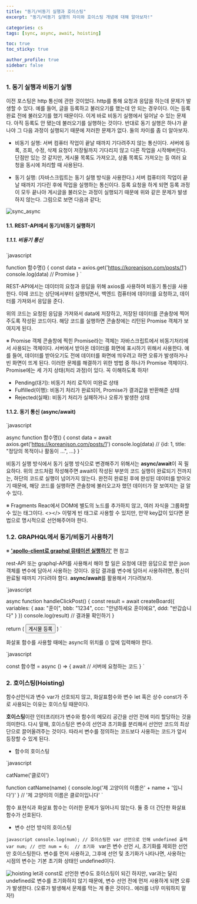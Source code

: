 ```yaml
---
title: "동기/비동기 실행과 호이스팅"
excerpt: "동기/비동기 실행의 차이와 호이스팅 개념에 대해 알아보자!"

categories: cs
tags: [sync, async, await, hoisting]

toc: true
toc_sticky: true

author_profile: true
sidebar: false
---
```


### 1. 동기 실행과 비동기 실행
이전 포스팅은 http 통신에 관한 것이었다. http를 통해 요청과 응답을 하는데 문제가 발생할 수 있다. 예를 들어, 글을 등록하고 불러오기를 했는데 안 되는 경우이다. 이는 등록 완료 전에 불러오기를 했기 때문이다. 이게 바로 비동기 실행에서 일어날 수 있는 문제다. 아직 등록도 안 됐는데 불러오기를 실행하는 것이다. 반대로 동기 실행은 하나가 끝나야 그 다음 과정이 실행되기 때문에 저러한 문제가 없다. 둘의 차이를 좀 더 알아보자.

- 비동기 실행: 서버 컴퓨터 작업이 끝날 때까지 기다려주지 않는 통신이다. 서버에 등록, 조회, 수정, 삭제 요청이 저장될까지 기다리지 않고 다른 작업을 시작해버린다. 단점만 있는 것 같지만, 게시물 목록도 가져오고, 상품 목록도 가져오는 등 여러 요청을 동시에 처리할 때 사용된다.

- 동기 실행: (자바스크립트는 동기 실행 방식을 사용한다.) 서버 컴퓨터의 작업이 끝날 때까지 기다린 후에 작업을 실행하는 통신이다. 등록 요청을 하게 되면 등록 과정이 모두 끝나야 게시글을 불러오는 과정이 실행되기 때문에 위와 같은 문제가 발생하지 않는다. 그림으로 보면 다음과 같다;

![sync_async]('../assets/images/sync_async/sync_async.jpeg')

#### 1.1. REST-API에서 동기/비동기 실행하기

##### 1.1.1. 비동기 통신

`javascript

function 함수명() {
  const data = axios.get('https://koreanjson.com/posts/1')
  console.log(data) // Promise
}
`

REST-API에서는 데이터의 요청과 응답을 위해 axios를 사용하여 비동기 통신을 사용한다. 이때 코드는 상단에서부터 실행되면서, 백엔드 컴퓨터에 데이터를 요청하고, 데이터를 가져와서 응답을 준다.

위의 코드는 요청된 응답을 가져와서 data에 저장하고, 저장된 데이터를 콘솔창에 찍어주도록 작성된 코드이다. 해당 코드를 실행하면 콘솔창에는 리턴된 Promise 객체가 보여지게 된다.

※ Promise 객체
콘솔창에 찍힌 Promise라는 객체는 자바스크립트에서 비동기처리에서 사용되는 객체이다. 서버에서 받아온 데이터를 화면에 표시하기 위해서 사용한다. 예를 들어, 데이터를 받아오기도 전에 데이터를 화면에 띄우려고 하면 오류가 발생하거나 빈 화면이 뜨게 된다. 이러한 문제를 해결하기 위한 방법 중 하나가 Promise 객체이다. Promise에는 세 가지 상태(처리 과정)이 있다. 꼭 이해하도록 하자!

- Pending(대기): 비동기 처리 로직이 미완료 상태
- Fulfilled(이행): 비동기 처리가 완료되어, Promise가 결과값을 반환해준 상태
- Rejected(실패): 비동기 처리가 실패하거나 오류가 발생한 상태

#### 1.1.2. 동기 통신 (async/await)

`javascript

async function 함수명() {
  const data = await axios.get('https://koreanjson.com/posts/1')
	console.log(data) // {id: 1, title: "정당의 목적이나 활동이 ...", ...}
}
`

비동기 실행 방식에서 동기 실행 방식으로 변경해주기 위해서는 **async/await**이 꼭 필요하다. 위의 코드처럼 작성해주면 await이 작성된 부분의 코드 실행이 완료되기 전까지는, 하단의 코드로 실행이 넘어가지 않는다. 완전히 완료된 후에 완성된 데이터를 받아오기 때문에, 해당 코드를 실행하면 콘솔창에 불러오고자 했던 데이터가 잘 보여지는 걸 알 수 있다.

※ Fragments
Reac에서 DOM에 별도의 노드를 추가하지 않고, 여러 자식을 그룹화할 수 있는 태그이다. <></> 이렇게 빈 태그로 사용할 수 있지만, 만약 key값이 있다면 <Fragment></Fragment> 문법으로 명시적으로 선언해주어야 한다.


### 1.2. GRAPHQL에서 동기/비동기 사용하기

※ [**'apollo-client로 graphql 뮤테이션 실행하기'**]('https://kwonkabi.github.io/cs/useMutation/') 편 참고

rest-API 또는 graphql-API를 사용해서 해야 할 일은 요청에 대한 응답으로 받은 json 객체를 변수에 담아서 사용하는 것이다. 응답 결과를 변수에 담아서 사용하려면, 통신이 완료될 때까지 기다려야 함다. **async/await**를 활용해서 기다려보자. 


`javascript

async function handleClickPost() {
  const result = await createBoard({
    variables: {
      aaa: "훈이",
      bbb: "1234",
      ccc: "안녕하세요 훈이에요",
      ddd: "반갑습니다"
    }
  })
  console.log(result) // 결과물 확인하기
}

return (
  <button onClick={handleClickPost}>게시물 등록</button>
)
`

화살표 함수를 사용할 때에는 async의 위치를 () 앞에 입력해야 한다.

`javascript

const 함수명 = async () => {
  await // 서버에 요청하는 코드
}
`


### 2. 호이스팅(Hoisting)

함수선언식과 변수 var가 선호되지 않고, 화살표함수와 변수 let 혹은 상수 const가 주로 사용되는 이유는 호이스팅 때문이다. 

**호이스팅**이란 인터프리터가 변수와 함수의 메모리 공간을 선언 전에 미리 할당하는 것을 의미한다. 다시 말해, 호이스팅은 변수의 선언과 초기화를 분리해서 선언만 코드의 최상단으로 끌어올려주는 것이다. 따라서 변수를 정의하는 코드보다 사용하는 코드가 앞서 등장할 수 있게 된다. 

- 함수의 호이스팅

`javascript

catName('클로이')

function catName(name) {
	console.log('제 고양이의 이름은' + name + '입니다')'
}
// '제 고양이의 이름은 클로이입니다'
`

함수 표현식과 화살표 함수는 이러한 문제가 일어나지 않는다. 둘 중 더 간단한 화살표 함수가 선호된다. 

- 변수 선언 방식의 호이스팅

`javascript
console.log(num); // 호이스팅한 var 선언으로 인해 undefined 출력
var num; // 선언
num = 6;  // 초기화
`
var은 변수 선언 시, 초기화를 제외한 선언만 호이스팅한다. 변수를 먼저 사용하고, 그후에 선언 및 초기화가 나타나면, 사용하는 시점의 변수는 기본 초기화 상태인 undefined이다. 

![hoisting]('../../../assets/images/sync_async/hoisting.jpeg')
let과 const로 선언한 변수도 호이스팅이 되긴 하지만, var과는 달리 undefined로 변수를 초기화하지 않기 때문에, 변수 선언 전에 먼저 사용하게 되면 오류가 발생한다. (오류가 발생해서 문제를 막는 게 좋은 것이다.. 에러를 너무 미워하지 말자!)